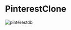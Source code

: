 # PinterestClone
![pinterestdb](https://github.com/user-attachments/assets/a4d30b50-c010-4021-8276-877799811f52)
